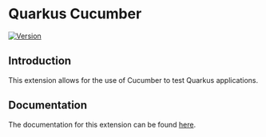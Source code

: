 # Quarkus Cucumber

[![Version](https://img.shields.io/maven-central/v/io.quarkiverse.cucumber/quarkus-cucumber?logo=apache-maven&style=flat-square)](https://search.maven.org/artifact/io.quarkiverse.cucumber/quarkus-cucumber)

## Introduction

This extension allows for the use of Cucumber to test Quarkus applications.

## Documentation

The documentation for this extension can be found [here](https://quarkiverse.github.io/quarkiverse-docs/quarkus-cucumber/dev/index.html).
